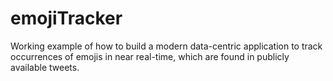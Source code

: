# emojiTracker
Working example of how to build a modern data-centric application to track occurrences of emojis in near real-time, which are found in publicly available tweets.
